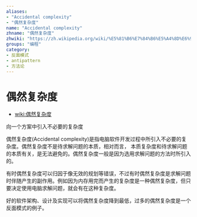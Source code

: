 ```yaml
---
aliases:
- "Accidental complexity"
- "偶然复杂度"
name: "Accidental complexity"
zhname: "偶然复杂度"
zhwiki: "https://zh.wikipedia.org/wiki/%E5%81%B6%E7%84%B6%E5%A4%8D%E6%9D%82%E5%BA%A6"
groups: "编程"
category:
- 反面模式
- antipattern
- 方法论
---
```


# 偶然复杂度

* [wiki:偶然复杂度](https://zh.wikipedia.org/wiki/%E5%81%B6%E7%84%B6%E5%A4%8D%E6%9D%82%E5%BA%A6)

向一个方案中引入不必要的复杂度

偶然复杂度(Accidental complexity)是指电脑软件开发过程中所引入不必要的复杂度。偶然复杂度不是待求解问题的本质，相对而言， 本质复杂度和待求解问题的本质有关，是无法避免的。偶然复杂度一般是因为选用求解问题的方法时所引入的。

有时偶然复杂度可以归因于像无效的规划等错误，不过有时偶然复杂度是求解问题时伴随产生的副作用。例如因为内存用完而产生的复杂度是一种偶然复杂度，但只要决定使用电脑求解问题，就会有在这种复杂度。

好的软件架构、设计及实现可以将偶然复杂度降到最低，过多的偶然复杂度是一个反面模式的例子。